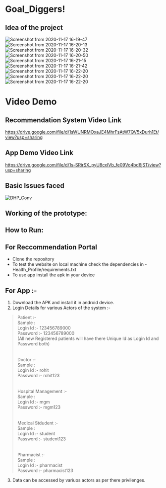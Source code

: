 # Goal_Diggers!
## Idea of the project
![Screenshot from 2020-11-17 16-19-47](Files/1.png)
![Screenshot from 2020-11-17 16-20-13](Files/2.png)
![Screenshot from 2020-11-17 16-20-32](Files/3.png)
![Screenshot from 2020-11-17 16-20-50](Files/4.png)
![Screenshot from 2020-11-17 16-21-15](Files/5.png)
![Screenshot from 2020-11-17 16-21-42](Files/6.png)
![Screenshot from 2020-11-17 16-22-20](Files/7.png)
![Screenshot from 2020-11-17 16-22-20](Files/8.png)
![Screenshot from 2020-11-17 16-22-20](Files/9.png)

# Video Demo
## Recommendation System Video Link
https://drive.google.com/file/d/1sWUNRMOxaJE4MhrFsAtW7QV5xDurh1Et/view?usp=sharing

## App Demo Video Link
https://drive.google.com/file/d/1s-SRirSX_pyU8cxIVb_fe09Vo4bd6jST/view?usp=sharing

## Basic Issues faced
![DHP_Conv](https://user-images.githubusercontent.com/54857354/99382090-00781b00-28f2-11eb-9c3d-8fed651f2a6f.png)

## Working of the prototype: 
  
## How to Run:
## For Reccommendation Portal
  - Clone the repository
  - To test the website on local machine check the dependencies in - Health_Profile/requirements.txt
  - To use app install the apk in your device 
## For App :-
1. Download the APK and install it in android device.
2. Login Details for various Actors of the system :-
> Patient :-<br>
  Sample :<br>
  Login Id :- 123456789000<br>
  Password :- 123456789000<br>
  (All new Registered patients will have there Unique Id as Login Id and Password both)<br>
<br><br>
> Doctor :-<br>
  Sample :<br>
  Login Id :- rohit<br>
  Password :- rohit123<br>
  <br><br>
> Hospital Management :-<br>
  Sample :<br>
  Login Id :- mgm<br>
  Password :- mgm123<br>
  <br><br>
> Medical Stdudent :-<br>
  Sample :<br>
  Login Id :- student<br>
  Password :- student123<br>
  <br><br>
> Pharmacist :-<br>
  Sample :<br>
  Login Id :- pharmacist<br>
  Password :- pharmacist123<br>
3. Data can be accessed by variuos actors as per there privilenges.
